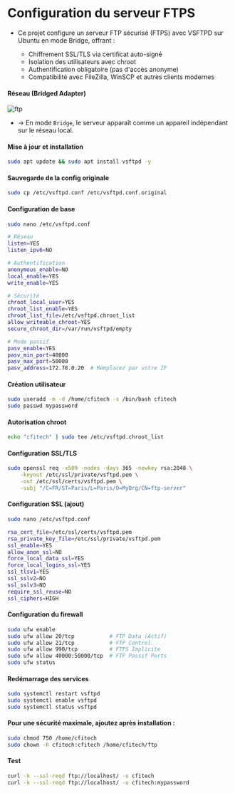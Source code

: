 # Configuration du serveur FTPS

- Ce projet configure un serveur FTP sécurisé (FTPS) avec VSFTPD sur Ubuntu en mode Bridge, offrant :

  - Chiffrement SSL/TLS via certificat auto-signé
  - Isolation des utilisateurs avec chroot
  - Authentification obligatoire (pas d'accès anonyme)
  - Compatibilité avec FileZilla, WinSCP et autres clients modernes

#### Réseau (Bridged Adapter)

![ftp](/assets/ftp.png)

- → En mode `Bridge`, le serveur apparaît comme un appareil indépendant sur le réseau local.

#### Mise à jour et installation

```sh
sudo apt update && sudo apt install vsftpd -y
```

#### Sauvegarde de la config originale

```sh
sudo cp /etc/vsftpd.conf /etc/vsftpd.conf.original
```

#### Configuration de base

```sh
sudo nano /etc/vsftpd.conf
```

```sh
# Réseau
listen=YES
listen_ipv6=NO

# Authentification
anonymous_enable=NO
local_enable=YES
write_enable=YES

# Sécurité
chroot_local_user=YES
chroot_list_enable=YES
chroot_list_file=/etc/vsftpd.chroot_list
allow_writeable_chroot=YES
secure_chroot_dir=/var/run/vsftpd/empty

# Mode passif
pasv_enable=YES
pasv_min_port=40000
pasv_max_port=50000
pasv_address=172.78.0.20  # Remplacez par votre IP
```

#### Création utilisateur

```sh
sudo useradd -m -d /home/cfitech -s /bin/bash cfitech
sudo passwd mypassword
```

#### Autorisation chroot

```sh
echo "cfitech" | sudo tee /etc/vsftpd.chroot_list
```

#### Configuration SSL/TLS

```sh
sudo openssl req -x509 -nodes -days 365 -newkey rsa:2048 \
    -keyout /etc/ssl/private/vsftpd.pem \
    -out /etc/ssl/certs/vsftpd.pem \
    -subj "/C=FR/ST=Paris/L=Paris/O=MyOrg/CN=ftp-server"
```

#### Configuration SSL (ajout)

```sh
sudo nano /etc/vsftpd.conf
```

```sh
rsa_cert_file=/etc/ssl/certs/vsftpd.pem
rsa_private_key_file=/etc/ssl/private/vsftpd.pem
ssl_enable=YES
allow_anon_ssl=NO
force_local_data_ssl=YES
force_local_logins_ssl=YES
ssl_tlsv1=YES
ssl_sslv2=NO
ssl_sslv3=NO
require_ssl_reuse=NO
ssl_ciphers=HIGH
```

#### Configuration du firewall

```sh
sudo ufw enable
sudo ufw allow 20/tcp           # FTP Data (Actif)
sudo ufw allow 21/tcp           # FTP Control
sudo ufw allow 990/tcp          # FTPS Implicite
sudo ufw allow 40000:50000/tcp  # FTP Passif Ports
sudo ufw status
```

#### Redémarrage des services

```sh
sudo systemctl restart vsftpd
sudo systemctl enable vsftpd
sudo systemctl status vsftpd
```

#### Pour une sécurité maximale, ajoutez après installation :

```sh
sudo chmod 750 /home/cfitech
sudo chown -R cfitech:cfitech /home/cfitech/ftp
```

#### Test

```sh
curl -k --ssl-reqd ftp://localhost/ -u cfitech
curl -k --ssl-reqd ftp://localhost/ -u cfitech:mypassword
```